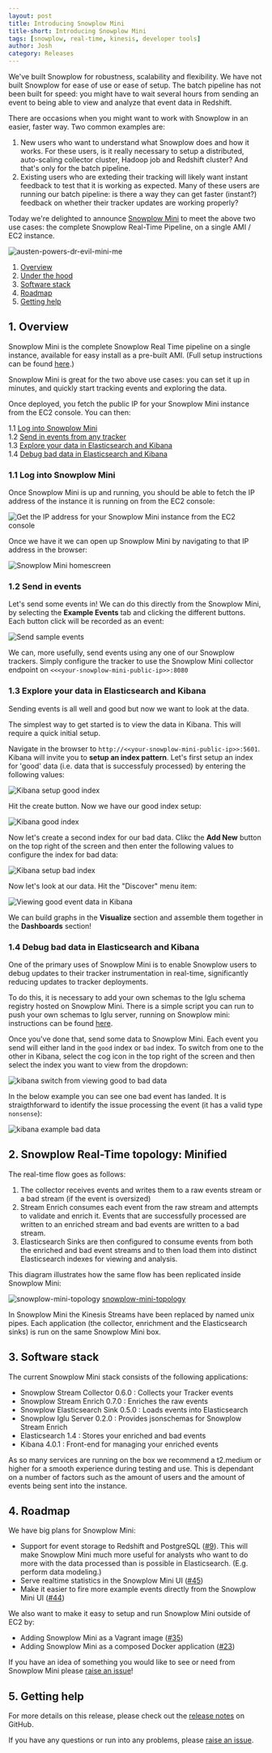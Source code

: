 ```yaml
---
layout: post
title: Introducing Snowplow Mini
title-short: Introducing Snowplow Mini
tags: [snowplow, real-time, kinesis, developer tools]
author: Josh
category: Releases
---
```


We've built Snowplow for robustness, scalability and flexibility. We have not built Snowplow for ease of use or ease of setup. The batch pipeline has not been built for speed: you might have to wait several hours from sending an event to being able to view and analyze that event data in Redshift.

There are occasions when you might want to work with Snowplow in an easier, faster way. Two common examples are:

1. New users who want to understand what Snowplow does and how it works. For these users, is it really necessary to setup a distributed, auto-scaling collector cluster, Hadoop job and Redshift cluster? And that's only for the batch pipeline.
2. Existing users who are exteding their tracking will likely want instant feedback to test that it is working as expected. Many of these users are running our batch pipeline: is there a way they can get faster (instant?) feedback on whether their tracker updates are working properly?

Today we're delighted to announce [Snowplow Mini][snowplow-mini] to meet the above two use cases: the complete Snowplow Real-Time Pipeline, on a single AMI / EC2 instance.

![austen-powers-dr-evil-mini-me][img1]


1. [Overview](/blog/2016/04/08/snowplow-mini-0.2.0-released#overview)
2. [Under the hood](/blog/2016/04/08/snowplow-mini-0.2.0-released#topology)
3. [Software stack](/blog/2016/04/08/snowplow-mini-0.2.0-released#software-stack)
4. [Roadmap](/blog/2016/04/01/snowplow-mini-0.2.0-released#roadmap)
5. [Getting help](/blog/2016/04/01/snowplow-mini-0.2.0-released#help)

<!--more-->

<h2 id="overview">1. Overview</h2>

Snowplow Mini is the complete Snowplow Real Time pipeline on a single instance, available for easy install as a pre-built AMI. (Full setup instructions can be found [here](quickstart-guide).) 

Snowplow Mini is great for the two above use cases: you can set it up in minutes, and quickly start tracking events and exploring the data. 

Once deployed, you fetch the public IP for your Snowplow Mini instance from the EC2 console. You can then:

1.1 [Log into Snowplow Mini](#login)  
1.2 [Send in events from any tracker](#send-events)  
1.3 [Explore your data in Elasticsearch and Kibana](#explore)  
1.4 [Debug bad data in Elasticsearch and Kibana](#debug)  

<h3 id="login">1.1 Log into Snowplow Mini</h3>

Once Snowplow Mini is up and running, you should be able to fetch the IP address of the instance it is running on from the EC2 console:

![Get the IP address for your Snowplow Mini instance from the EC2 console][get-ip-address]

Once we have it we can open up Snowplow Mini by navigating to that IP address in the browser:

![Snowplow Mini homescreen][snowplow-mini-homescreen]

<h3 id="send-events">1.2 Send in events</h3>

Let's send some events in! We can do this directly from the Snowplow Mini, by selecting the **Example Events** tab and clicking the different buttons. Each button click will be recorded as an event:

![Send sample events][send-sample-events]

We can, more usefully, send events using any one of our Snowplow trackers. Simply configure the tracker to use the Snowplow Mini collector endpoint on `<<<your-snowplow-mini-public-ip>>:8080`

<h3 id="explore">1.3 Explore your data in Elasticsearch and Kibana</h3>

Sending events is all well and good but now we want to look at the data.

The simplest way to get started is to view the data in Kibana. This will require a quick initial setup.

Navigate in the browser to `http://<<your-snowplow-mini-public-ip>>:5601`. Kibana will invite you to **setup an index pattern**. Let's first setup an index for 'good' data (i.e. data that is successfuly processed) by entering the following values:

![Kibana setup good index][kibana-setup-good-index]

Hit the create button. Now we have our good index setup:

![Kibana good index][kibana-good-index]

Now let's create a second index for our bad data. Clikc the **Add New** button on the top right of the screen and then enter the following values to configure the index for bad data:

![Kibana setup bad index][kibana-setup-bad-index]

Now let's look at our data. Hit the "Discover" menu item:

![Viewing good event data in Kibana][good-event-data-in-kibana]

We can build graphs in the **Visualize** section and assemble them together in the **Dashboards** section!

<h3 id="debug">1.4 Debug bad data in Elasticsearch and Kibana</h3>

One of the primary uses of Snowplow Mini is to enable Snowplow users to debug updates to their tracker instrumentation in real-time, significantly reducing updates to tracker deployments.

To do this, it is necessary to add your own schemas to the Iglu schema registry hosted on Snowplow Mini. There is a simple script you can run to push your own schemas to Iglu server, running on Snowplow mini: instructions can be found [here][setup-iglu].

Once you've done that, send some data to Snowplow Mini. Each event you send will either land in the `good` index or `bad` index. To switch from one to the other in Kibana, select the cog icon in the top right of the screen and then select the index you want to view from the dropdown:

![kibana switch from viewing good to bad data][kibana-switch-index]

In the below example you can see one bad event has landed. It is straigthforward to identify the issue processing the event (it has a valid type `nonsense`):

![kibana example bad data][kibana-view-bad-data]


<h2 id="topology">2. Snowplow Real-Time topology: Minified</h2>

The real-time flow goes as follows:

1. The collector receives events and writes them to a raw events stream or a bad stream (if the event is oversized)
2. Stream Enrich consumes each event from the raw stream and attempts to validate and enrich it.  Events that are successfully processed are written to an enriched stream and bad events are written to a bad stream.
3. Elasticsearch Sinks are then configured to consume events from both the enriched and bad event streams and to then load them into distinct Elasticsearch indexes for viewing and analysis.

This diagram illustrates how the same flow has been replicated inside Snowplow Mini:

![snowplow-mini-topology] [snowplow-mini-topology]

In Snowplow Mini the Kinesis Streams have  been replaced by named unix pipes. Each application (the collector, enrichment and the Elasticsearch sinks) is run on the same Snowplow Mini box.  

<h2 id="software-stack">3. Software stack</h2>

The current Snowplow Mini stack consists of the following applications:

* Snowplow Stream Collector 0.6.0 : Collects your Tracker events
* Snowplow Stream Enrich 0.7.0 : Enriches the raw events
* Snowplow Elasticsearch Sink 0.5.0 : Loads events into Elasticsearch
* Snowplow Iglu Server 0.2.0 : Provides jsonschemas for Snowplow Stream Enrich
* Elasticsearch 1.4 : Stores your enriched and bad events
* Kibana 4.0.1 : Front-end for managing your enriched events

As so many services are running on the box we recommend a t2.medium or higher for a smooth experience during testing and use.  This is dependant on a number of factors such as the amount of users and the amount of events being sent into the instance.

<h2 id="roadmap">4. Roadmap</h2>

We have big plans for Snowplow Mini:

* Support for event storage to Redshift and PostgreSQL ([#9][9]). This will make Snowplow Mini much more useful for analysts who want to do more with the data processed than is possible in Elasticsearch. (E.g. perform data modeling.)
* Serve realtime statistics in the Snowplow Mini UI ([#45][45])
* Make it easier to fire more example events directly from the Snowplow Mini UI ([#44][44])

We also want to make it easy to setup and run Snowplow Mini outside of EC2 by:

* Adding Snowplow Mini as a Vagrant image ([#35][35])
* Adding Snowplow Mini as a composed Docker application ([#23][23])

If you have an idea of something you would like to see or need from Snowplow Mini please [raise an issue][issues]!

<h2 id="help">5. Getting help</h2>

For more details on this release, please check out the [release notes][snowplow-mini-release] on GitHub.

If you have any questions or run into any problems, please [raise an issue][issues].

[snowplow-mini]: https://github.com/snowplow/snowplow-mini
[snowplow-mini-topology]: /assets/img/blog/2016/04/snowplow-mini-topology.jpg
[23]: https://github.com/snowplow/snowplow-mini/issues/23
[35]: https://github.com/snowplow/snowplow-mini/issues/35
[9]: https://github.com/snowplow/snowplow-mini/issues/9
[45]: https://github.com/snowplow/snowplow-mini/issues/45
[44]: https://github.com/snowplow/snowplow-mini/issues/44
[snowplow-mini-repo]: https://github.com/snowplow/snowplow-mini
[quickstart-guide]: https://github.com/snowplow/snowplow-mini/wiki/Quickstart-guide
[snowplow-mini-release]: https://github.com/snowplow/snowplow-mini/releases/0.2.0
[wiki]: https://github.com/snowplow/snowplow-mini/wiki/Quickstart-guide
[issues]: https://github.com/snowplow/snowplow-mini/issues

[img1]: /assets/img/blog/2016/04/austin-powers-dr-evil-and-mini-me.jpg
[get-ip-address]: /assets/img/blog/2016/04/snowplow-mini-fetch-ip-address.png
[snowplow-mini-homescreen]: /assets/img/blog/2016/04/snowplow-mini-homescreen.png
[send-sample-events]: /assets/img/blog/2016/04/send-sample-events.png
[kibana-setup-good-index]: /assets/img/blog/2016/04/kibana-setup-good-index.png
[kibana-good-index]: /assets/img/blog/2016/04/kibana-good-index.png
[kibana-setup-bad-index]: /assets/img/blog/2016/04/kibana-setup-bad-index.png
[good-event-data-in-kibana]: /assets/img/blog/2016/04/good-event-data-in-kibana.png
[setup-iglu]: https://github.com/snowplow/snowplow-mini/wiki/Quickstart-guide#iglu-server-usage
[kibana-switch-index]: /assets/img/blog/2016/04/kibana-switch-index.png
[kibana-view-bad-data]: /assets/img/blog/2016/04/kibana-view-bad-data/png
